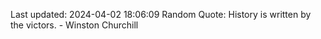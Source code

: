 Last updated: 2024-04-02 18:06:09
Random Quote: History is written by the victors. - Winston Churchill